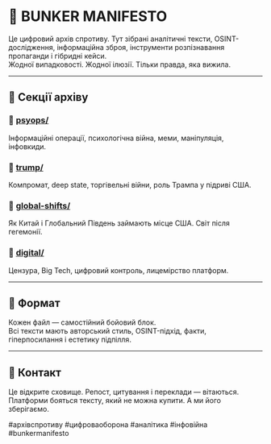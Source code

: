 # 🏴 BUNKER MANIFESTO

Це цифровий архів спротиву. Тут зібрані аналітичні тексти, OSINT-дослідження, інформаційна зброя, інструменти розпізнавання пропаганди і гібридні кейси.  
Жодної випадковості. Жодної ілюзії. Тільки правда, яка вижила.

---

## 📁 Секції архіву

### 🔹 [psyops/](./psyops)
Інформаційні операції, психологічна війна, меми, маніпуляція, інфовкиди.

### 🔹 [trump/](./trump)
Компромат, deep state, торгівельні війни, роль Трампа у підриві США.

### 🔹 [global-shifts/](./global-shifts)
Як Китай і Глобальний Південь займають місце США. Світ після гегемонії.

### 🔹 [digital/](./digital)
Цензура, Big Tech, цифровий контроль, лицемірство платформ.

---

## 🧠 Формат

Кожен файл — самостійний бойовий блок.  
Всі тексти мають авторський стиль, OSINT-підхід, факти, гіперпосилання і естетику підпілля.

---

## 📡 Контакт

Це відкрите сховище. Репост, цитування і переклади — вітаються.  
Платформи бояться тексту, який не можна купити. А ми його зберігаємо.

#архівспротиву #цифроваоборона #аналітика #інфовійна #bunkermanifesto